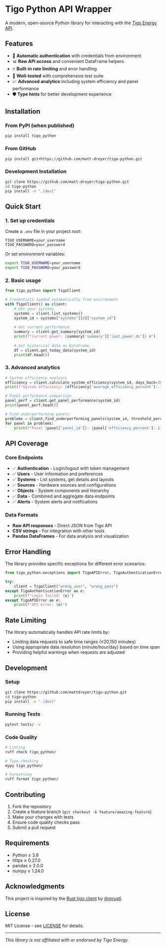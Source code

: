 # Tigo Python API Wrapper

A modern, open-source Python library for interacting with the [Tigo Energy API](https://support.tigoenergy.com/hc/en-us/article_attachments/360041622173). 

## Features

- 🔑 **Automatic authentication** with credentials from environment 
- 📊 **Raw API access** and convenient DataFrame helpers  
- ⚡ **Built-in rate limiting** and error handling
- 🧪 **Well-tested** with comprehensive test suite
- 📈 **Advanced analytics** including system efficiency and panel performance
- 🛡️ **Type hints** for better development experience

## Installation

### From PyPI (when published)
```bash
pip install tigo_python
```

### From GitHub
```bash
pip install git+https://github.com/matt-dreyer/tigo-python.git
```

### Development Installation
```bash
git clone https://github.com/matt-dreyer/tigo-python.git
cd tigo-python
pip install -e ".[dev]"
```

## Quick Start

### 1. Set up credentials

Create a `.env` file in your project root:
```env
TIGO_USERNAME=your_username
TIGO_PASSWORD=your_password
```

Or set environment variables:
```bash
export TIGO_USERNAME=your_username
export TIGO_PASSWORD=your_password
```

### 2. Basic usage

```python
from tigo_python import TigoClient

# Credentials loaded automatically from environment
with TigoClient() as client:
    # Get your systems
    systems = client.list_systems()
    system_id = systems["systems"][0]["system_id"]
    
    # Get current performance
    summary = client.get_summary(system_id)
    print(f"Current power: {summary['summary']['last_power_dc']} W")
    
    # Get historical data as DataFrame
    df = client.get_today_data(system_id)
    print(df.head())
```

### 3. Advanced analytics

```python
# System efficiency analysis
efficiency = client.calculate_system_efficiency(system_id, days_back=30)
print(f"System efficiency: {efficiency['average_efficiency_percent']:.1f}%")

# Panel performance comparison
panel_perf = client.get_panel_performance(system_id)
print(panel_perf.head())

# Find underperforming panels
problems = client.find_underperforming_panels(system_id, threshold_percent=85)
for panel in problems:
    print(f"Panel {panel['panel_id']}: {panel['efficiency_percent']:.1f}% efficiency")
```

## API Coverage

### Core Endpoints
- ✅ **Authentication** - Login/logout with token management
- ✅ **Users** - User information and preferences  
- ✅ **Systems** - List systems, get details and layouts
- ✅ **Sources** - Hardware sources and configurations
- ✅ **Objects** - System components and hierarchy
- ✅ **Data** - Combined and aggregate data endpoints
- ✅ **Alerts** - System alerts and notifications

### Data Formats
- **Raw API responses** - Direct JSON from Tigo API
- **CSV strings** - For integration with other tools
- **Pandas DataFrames** - For data analysis and visualization

## Error Handling

The library provides specific exceptions for different error scenarios:

```python
from tigo_python.exceptions import TigoAPIError, TigoAuthenticationError

try:
    client = TigoClient("wrong_user", "wrong_pass")
except TigoAuthenticationError as e:
    print(f"Login failed: {e}")
except TigoAPIError as e:
    print(f"API error: {e}")
```

## Rate Limiting

The library automatically handles API rate limits by:
- Limiting data requests to safe time ranges (≤20,150 minutes)
- Using appropriate data resolution (minute/hour/day) based on time span
- Providing helpful warnings when requests are adjusted

## Development

### Setup
```bash
git clone https://github.com/mattdreyer/tigo-python.git
cd tigo-python
pip install -e ".[dev]"
```

### Running Tests
```bash
pytest tests/ -v
```

### Code Quality
```bash
# Linting
ruff check tigo_python/

# Type checking  
mypy tigo_python/

# Formatting
ruff format tigo_python/
```

## Contributing

1. Fork the repository
2. Create a feature branch (`git checkout -b feature/amazing-feature`)
3. Make your changes with tests
4. Ensure code quality checks pass
5. Submit a pull request

## Requirements

- Python ≥ 3.8
- httpx ≥ 0.27.0
- pandas ≥ 2.0.0
- numpy ≥ 1.24.0

## Acknowledgments

This project is inspired by the [Rust tigo client](https://github.com/mrustl/tigo) by [@mrustl](https://github.com/mrustl).

## License

MIT License - see [LICENSE](LICENSE.txt) for details.

---

_This library is not affiliated with or endorsed by Tigo Energy._
